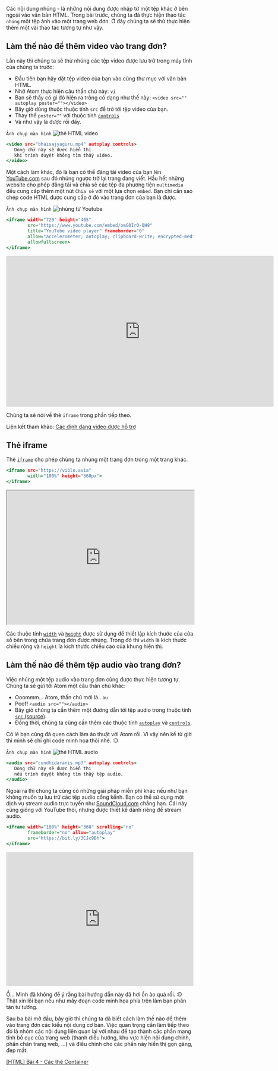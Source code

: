 Các nội dung nhúng - là những nội dung được nhập từ một tệp khác ở bên ngoài vào văn bản HTML. Trong bài trước, chúng ta đã thực hiện thao tác `nhúng` một tệp ảnh vào một trang web đơn. Ở đây chúng ta sẽ thử thực hiện thêm một vài thao tác tương tự như vậy.

## Làm thế nào để thêm video vào trang đơn?

Lần này thì chúng ta sẽ thử nhúng các tệp video được lưu trữ trong máy tính của chúng ta trước:

- Đầu tiên bạn hãy đặt tệp video của bạn vào cùng thư mục với văn bản HTML.
- Nhờ Atom thực hiện câu thần chú này: `vi`
- Bạn sẽ thấy có gì đó hiện ra trông có dạng như thế này: `<video src="" autoplay poster=""></video>`
- Bây giờ dùng thuộc thuộc tính `src` để trỏ tới tệp video của bạn.
- Thay thế `poster=""` với thuộc tính [`controls`](https://www.w3schools.com/tags/att_video_controls.asp)
- Và như vậy là được rồi đấy.

`Ảnh chụp màn hình`
![thẻ HTML video](https://images.viblo.asia/194db43e-9027-4e72-8e43-356a2dbc2079.png)

```video.html
<video src="bhaisajyaguru.mp4" autoplay controls>
   Dòng chữ này sẽ được hiển thị
   khi trình duyệt không tìm thấy video.
</video>
```

Một cách làm khác, đó là bạn có thể đăng tải video của bạn lên [YouTube.com](https://www.youtube.com/watch?v=eNzenkoeJcY) sau đó nhúng ngược trở lại trang đang viết. Hầu hết những website cho phép đăng tải và chia sẻ các tệp đa phương tiện `multimedia` đều cung cấp thêm một nút `Chia sẻ` với một lựa chọn `embed`. Bạn chỉ cần sao chép code HTML được cung cấp ở đó vào trang đơn của bạn là được.

`Ảnh chụp màn hình`
![nhúng từ Youtube](https://images.viblo.asia/09c0562b-da2b-4795-9e3e-cc7ab95f7884.png)

```youtube.html
<iframe width="720" height="405"
        src="https://www.youtube.com/embed/omG0IrO-QH8"
        title="YouTube video player" frameborder="0"
        allow="accelerometer; autoplay; clipboard-write; encrypted-media; gyroscope; picture-in-picture"
        allowfullscreen>
</iframe>
```

<iframe width="720" height="405"
        src="https://www.youtube.com/embed/omG0IrO-QH8"
        title="YouTube video player" frameborder="0"
        allow="accelerometer; autoplay; clipboard-write; encrypted-media; gyroscope; picture-in-picture"
        allowfullscreen>
</iframe>

Chúng ta sẽ nói về thẻ `iframe` trong phần tiếp theo.

Liên kết tham khảo: [Các định dạng video được hỗ trợ](https://developer.mozilla.org/en-US/docs/Web/HTML/Supported_media_formats)

## Thẻ iframe

Thẻ [`iframe`](https://www.w3schools.com/TAgs/tag_iframe.asp) cho phép chúng ta nhúng một trang đơn trong một trang khác.

```iframe.html
<iframe src="https://viblo.asia" 
        width="100%" height="360px">
</iframe>
```

<iframe src="https://viblo.asia" 
        width="100%" height="360px">
</iframe>

Các thuộc tính [`width`](https://www.w3schools.com/tags/att_iframe_width.asp) và [`height`](https://www.w3schools.com/tags/att_iframe_height.asp) được sử dụng để thiết lập kích thước của cửa sổ bên trong chứa trang đơn được nhúng. Trong đó thì `width` là kích thước chiều rộng và `height` là kích thước chiều cao của khung hiển thị.

## Làm thế nào để thêm tệp audio vào trang đơn?

Việc nhúng một tệp audio vào trang đơn cũng được thực hiện tương tự. Chúng ta sẽ gửi tới Atom một câu thần chú khác:

- Ooommm... Atom, thần chú mới là.. `au`
- Poof! `<audio src=""></audio>`
- Bây giờ chúng ta cần thêm một đường dẫn tới tệp audio trong thuộc tính [`src` (source)](https://www.w3schools.com/tags/att_audio_src.asp).
- Đồng thời, chúng ta cũng cần thêm các thuộc tính [`autoplay`](https://www.w3schools.com/tags/att_audio_autoplay.asp) và [`controls`](https://www.w3schools.com/tags/att_audio_controls.asp).

Có lẽ bạn cũng đã quen cách làm ảo thuật với Atom rồi. Vì vậy nên kể từ giờ thì mình sẽ chỉ ghi code minh họa thôi nhé. :D

`Ảnh chụp màn hình`
![thẻ HTML audio](https://images.viblo.asia/4353096b-3bbb-4136-b84d-c62fa1efe2f1.png)

```audio.html
<audio src="cundhidaranis.mp3" autoplay controls>
   Dòng chữ này sẽ được hiển thị
   nếu trình duyệt không tìm thấy tệp audio.
</audio>
```

Ngoài ra thì chúng ta cũng có những giải pháp miễn phí khác nếu như bạn không muốn tự 
lưu trữ các tệp audio cồng kềnh. Bạn có thể sử dụng một dịch vụ stream audio trực tuyến như 
[SoundCloud.com](https://soundcloud.com/azliel/dj-okawari-bluebird-story-ft) chẳng hạn. Cái này cũng giống với YouTube thôi, nhưng được thiết kế dành riêng để stream audio.

```soundcloud.html
<iframe width="100%" height="360" scrolling="no"
        frameborder="no" allow="autoplay"
        src="https://bit.ly/3CJc9Bh">
</iframe>
```

<iframe width="100%" height="360" scrolling="no"
        frameborder="no" allow="autoplay"
        src="https://bit.ly/3CJc9Bh">
</iframe>

Ồ... Mình đã không để ý rằng bài hướng dẫn này đã hơi ồn ào quá rồi. :D  
Thật xin lỗi bạn nếu như mấy đoạn code minh họa phía trên làm bạn phân tán tư tưởng.

Sau ba bài mở đầu, bây giờ thì chúng ta đã biết cách làm thế nào để thêm vào trang đơn các kiểu nội dung cơ bản. Việc quan trọng cần làm tiếp theo đó là nhóm các nội dung liên quan lại với nhau để tạo thành các phần mang tính bố cục của trang web (thanh điều hướng, khu vực hiện nội dung chính, phần chân trang web, ...) và điều chỉnh cho các phần này hiển thị gọn gàng, đẹp mắt.

[[HTML] Bài 4 - Các thẻ Container](/article/view/0004/html-bài-4---các-thẻ-container)